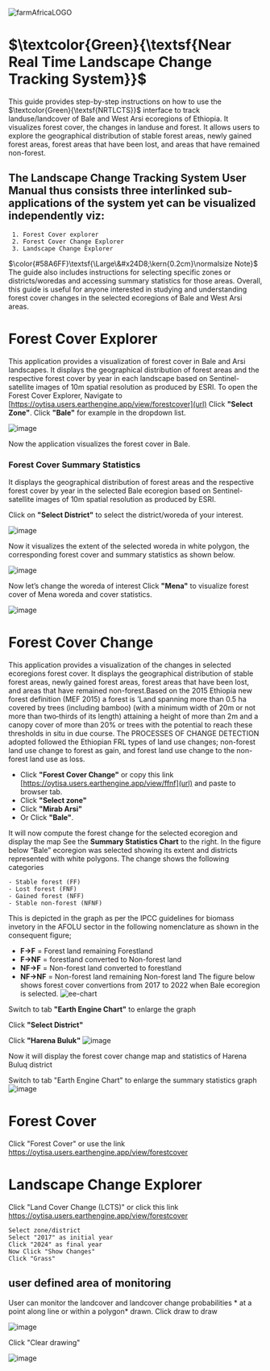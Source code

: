 ![farmAfricaLOGO](https://github.com/oytisa/NRTLCTS/assets/25427373/be2543f6-1f84-4b78-b53b-7c101a07c295)

# $\textcolor{Green}{\textsf{Near Real Time Landscape Change Tracking System}}$  
 

This guide provides step-by-step instructions on how to use the $\textcolor{Green}{\textsf{NRTLCTS}}$   interface to track landuse/landcover of Bale and West Arsi ecoregions of Ethiopia. It visualizes forest cover, the changes in landuse and forest. It allows users to explore the geographical distribution of stable forest areas, newly gained forest areas, forest areas that have been lost, and areas that have remained non-forest.


 
## The Landscape Change Tracking System User Manual thus consists three interlinked sub-applications of the system yet can be visualized independently viz:
```
 1.	Forest Cover explorer
 2.	Forest Cover Change Explorer
 3.	Landscape Change Explorer
```
$\color{#58A6FF}\textsf{\Large\&#x24D8;\kern{0.2cm}\normalsize Note}$
The guide also includes instructions for selecting specific zones or districts/woredas and accessing summary statistics for those areas. Overall, this guide is useful for anyone interested in studying and understanding forest cover changes in the selected ecoregions of Bale and West Arsi areas.
# Forest Cover Explorer
This application provides a visualization of forest cover in Bale and Arsi landscapes. It displays the geographical distribution of forest areas and the respective forest cover by year in each landscape based on Sentinel-satellite images of 10m spatial resolution as produced by ESRI.
To open the Forest Cover Explorer, 
Navigate to [https://oytisa.users.earthengine.app/view/forestcover](url)
 Click **"Select Zone"**. 
 Click **"Bale"** for example in the dropdown list.

 ![image](https://github.com/oytisa/NRTLCTS/assets/25427373/165e4547-16fd-47f0-b67e-b59f04338691)

Now the application visualizes the forest cover in Bale. 
### Forest Cover Summary Statistics
It displays the geographical distribution of forest areas and the respective forest cover by year in the selected Bale ecoregion based on Sentinel-satellite images of 10m spatial resolution as produced by ESRI.

 Click on **"Select District"** to select the district/woreda of your interest. 

 ![image](https://github.com/oytisa/NRTLCTS/assets/25427373/81f07b03-5592-4913-b1d4-f251902d5b80)

Now it visualizes the extent of the selected woreda in white polygon, the corresponding forest cover and summary statistics as shown below.

  ![image](https://github.com/oytisa/NRTLCTS/assets/25427373/e3df735d-ebff-4827-b9d2-31f9184f5f28)

Now let’s change the woreda of interest
 Click **"Mena"** to visualize forest cover of Mena woreda and cover statistics.


![image](https://github.com/oytisa/NRTLCTS/assets/25427373/6ae62c7d-96e1-41ef-a2b8-e487f8c3992e)


# Forest Cover Change
This application provides a visualization of the changes in selected ecoregions forest cover. It displays the geographical distribution of stable forest areas, newly gained forest areas, forest areas that have been lost, and areas that have remained non-forest.Based on the 2015 Ethiopia  new forest definition (MEF 2015) a forest is 'Land spanning more than 0.5 ha covered by trees (including bamboo) (with a minimum width of 20m or not more than two‐thirds of its length) attaining a height of more than 2m and a canopy cover of more than 20% or trees with the potential to reach these thresholds in situ in due course. The PROCESSES OF CHANGE DETECTION adopted followed the Ethiopian FRL types of land use changes; non-forest land use change to forest as gain, and forest land use change to the non-forest land use as loss.

 - Click **"Forest Cover Change"** or copy this link [https://oytisa.users.earthengine.app/view/ffnf](url) and paste to browser tab.
 - Click **"Select zone"**
 - Click **"Mirab Arsi"**
 - Or Click **"Bale"**. 
 
 It will now compute the forest change for the selected ecoregion and display the map
 See the **Summary Statistics Chart** to the right. 
 In the figure below “Bale” ecoregion was selected showing its extent and districts represented with white polygons. The change shows the following categories
```
- Stable forest (FF)
- Lost forest (FNF)
- Gained forest (NFF)
- Stable non-forest (NFNF)

```
This is depicted in the graph as per the IPCC guidelines for biomass invetory in the AFOLU sector in the following nomenclature as shown in the consequent figure;
- **F->F** = Forest land remaining Forestland
- **F->NF** = forestland converted to Non-forest land
- **NF->F** = Non-forest land converted to forestland
- **NF->NF** = Non-forest land remaining Non-forest land
 The figure below shows forest cover convertions from 2017 to 2022 when Bale ecoregion is selected.
 ![ee-chart](https://github.com/oytisa/NRTLCTS/assets/25427373/db34f719-a432-4018-9774-410d3977f134)

 Switch to tab **"Earth Engine Chart"** to enlarge the graph
 
 Click **"Select District"**
 
 Click **"Harena Buluk"**
 ![image](https://github.com/oytisa/NRTLCTS/assets/25427373/21168c0e-aac1-48cd-aa76-0b35b1d25602)

Now it will display the forest cover change map and statistics of Harena Buluq district
 
 Switch to tab "Earth Engine Chart" to enlarge the summary statistics graph
![image](https://github.com/oytisa/NRTLCTS/assets/25427373/62e7db33-df43-40a8-9b46-a3ab727449e7)
 
# Forest Cover
Click "Forest Cover"
or use the link  [https://oytisa.users.earthengine.app/view/forestcover ](url)

# Landscape Change Explorer

 Click "Land Cover Change (LCTS)" or click this link [https://oytisa.users.earthengine.app/view/forestcover ](url)
 ```
Select zone/district
Select "2017" as initial year
Click "2024" as final year
Now Click "Show Changes"
Click "Grass"
```

## user defined area of monitoring
 User can monitor the landcover and landcover change probabilities * at a point along line or within a polygon* drawn.
Click draw to draw 
 
![image](https://github.com/oytisa/NRTLCTS/assets/25427373/5aa6eb86-38a0-4c4e-8f39-379496d9eb8d)

Click "Clear drawing"

![image](https://github.com/oytisa/NRTLCTS/assets/25427373/ed44f22d-a4d7-4510-bd5e-16d9141c79d4)
